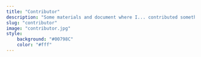 ```yaml
---
title: "Contributor"
description: "Some materials and document where I... contributed something"
slug: "contributor"
image: "contributor.jpg"
style:
    background: "#00798C"
    color: "#fff"
---
```

